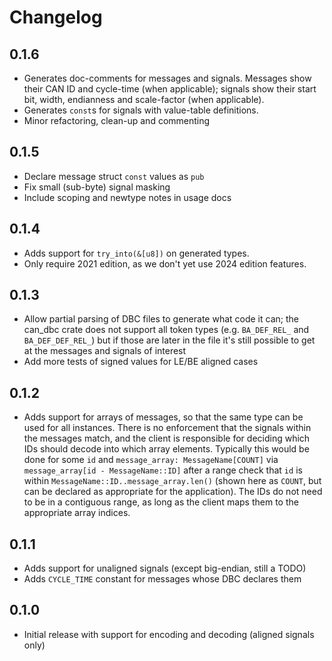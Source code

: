# Changelog

## 0.1.6
* Generates doc-comments for messages and signals.  Messages show their CAN ID and cycle-time (when applicable); signals show their start bit, width, endianness and scale-factor (when applicable).
* Generates `const`s for signals with value-table definitions.
* Minor refactoring, clean-up and commenting

## 0.1.5
* Declare message struct `const` values as `pub`
* Fix small (sub-byte) signal masking
* Include scoping and newtype notes in usage docs

## 0.1.4
* Adds support for `try_into(&[u8])` on generated types.
* Only require 2021 edition, as we don't yet use 2024 edition features.

## 0.1.3
* Allow partial parsing of DBC files to generate what code it can; the can_dbc crate does not support all token types (e.g. `BA_DEF_REL_` and `BA_DEF_DEF_REL_`) but if those are later in the file it's still possible to get at the messages and signals of interest
* Add more tests of signed values for LE/BE aligned cases

## 0.1.2
* Adds support for arrays of messages, so that the same type can be used for all instances.  There is no enforcement that the signals within the messages match, and the client is responsible for deciding which IDs should decode into which array elements.  Typically this would be done for some `id` and `message_array: MessageName[COUNT]` via `message_array[id - MessageName::ID]` after a range check that `id` is within `MessageName::ID..message_array.len()` (shown here as `COUNT`, but can be declared as appropriate for the application).  The IDs do not need to be in a contiguous range, as long as the client maps them to the appropriate array indices.

## 0.1.1
* Adds support for unaligned signals (except big-endian, still a TODO)
* Adds `CYCLE_TIME` constant for messages whose DBC declares them

## 0.1.0
* Initial release with support for encoding and decoding (aligned signals only)
